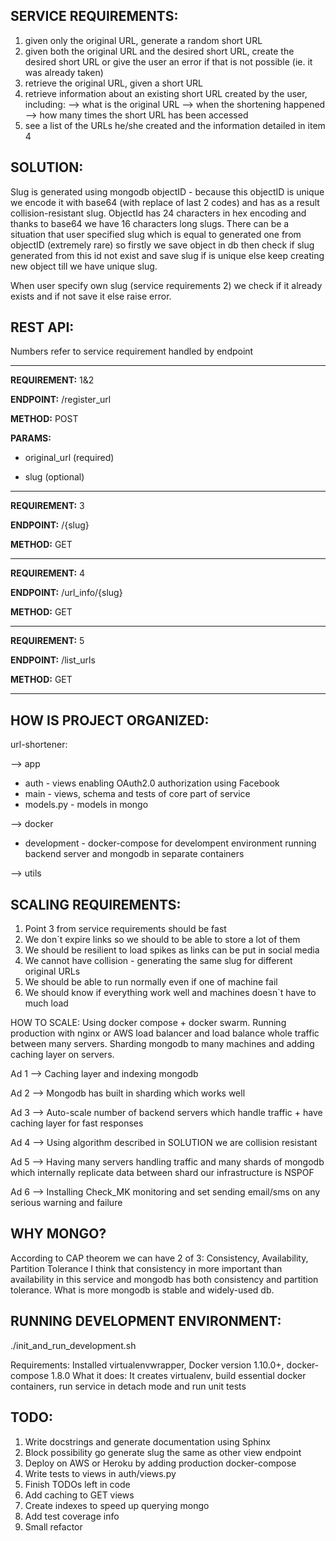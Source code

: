 
## SERVICE REQUIREMENTS:

1. given only the original URL, generate a random short URL
2. given both the original URL and the desired short URL, create the desired short URL or give the user an error if that is not possible (ie. it was already taken)
3. retrieve the original URL, given a short URL
4. retrieve information about an existing short URL created by the user, including:
 	--> what is the original URL
 	--> when the shortening happened
 	--> how many times the short URL has been accessed
5. see a list of the URLs he/she created and the information detailed in item 4


## SOLUTION:

Slug is generated using mongodb objectID - because this objectID is unique we encode it with base64 (with replace of last 2 codes) and has as a result collision-resistant slug.
ObjectId has 24 characters in hex encoding and thanks to base64 we have 16 characters long slugs.
There can be a situation that user specified slug which is equal to generated one from objectID (extremely rare) so firstly we save object in db then check if slug generated from this id not exist and save slug if is unique else keep creating new object till we have unique slug.

When user specify own slug (service requirements 2) we check if it already exists and if not save it else raise error.

## REST API:

Numbers refer to service requirement handled by endpoint

---

**REQUIREMENT:** 1&2

**ENDPOINT:** /register_url

**METHOD:** POST

**PARAMS:**

- original_url (required)

- slug (optional)

---

**REQUIREMENT:** 3

**ENDPOINT:** /{slug}

**METHOD:** GET

---

**REQUIREMENT:** 4

**ENDPOINT:** /url_info/{slug}

**METHOD:** GET

---

**REQUIREMENT:** 5

**ENDPOINT:** /list_urls

**METHOD:** GET

---

## HOW IS PROJECT ORGANIZED:

url-shortener:

--> app
- auth - views enabling OAuth2.0 authorization using Facebook
- main - views, schema and tests of core part of service
- models.py - models in mongo

--> docker
- development - docker-compose for develompent environment running backend server and mongodb in
              separate containers

--> utils

## SCALING REQUIREMENTS:
1. Point 3 from service requirements should be fast
2. We don`t expire links so we should to be able to store a lot of them
3. We should be resilient to load spikes as links can be put in social media
4. We cannot have collision - generating the same slug for different original URLs
5. We should be able to run normally even if one of machine fail
6. We should know if everything work well and machines doesn`t have to much load

HOW TO SCALE:
Using docker compose + docker swarm.
Running production with nginx or AWS load balancer and load balance whole traffic between many servers.
Sharding mongodb to many machines and adding caching layer on servers.


Ad 1 --> Caching layer and indexing mongodb

Ad 2 --> Mongodb has built in sharding which works well

Ad 3 --> Auto-scale number of backend servers which handle traffic + have caching layer for fast responses

Ad 4 --> Using algorithm described in SOLUTION we are collision resistant

Ad 5 --> Having many servers handling traffic and many shards of mongodb which internally replicate data between
         shard our infrastructure is NSPOF

Ad 6 --> Installing Check_MK monitoring and set sending email/sms on any serious warning and failure

## WHY MONGO?
According to CAP theorem we can have 2 of 3: Consistency, Availability, Partition Tolerance
I think that consistency in more important than availability in this service and mongodb has both
consistency and partition tolerance. What is more mongodb is stable and widely-used db.

## RUNNING DEVELOPMENT ENVIRONMENT:
./init_and_run_development.sh

Requirements: Installed virtualenvwrapper, Docker version 1.10.0+, docker-compose 1.8.0
What it does: It creates virtualenv, build essential docker containers, run service in detach mode
              and run unit tests


## TODO:
1. Write docstrings and generate documentation using Sphinx
2. Block possibility go generate slug the same as other view endpoint
3. Deploy on AWS or Heroku by adding production docker-compose
4. Write tests to views in auth/views.py
5. Finish TODOs left in code
6. Add caching to GET views
7. Create indexes to speed up querying mongo
8. Add test coverage info
9. Small refactor
